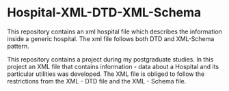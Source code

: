 # Hospital-XML-DTD-XML-Schema

This repository contains an xml hospital file which describes the information inside a generic hospital. The xml file follows both DTD and XML-Schema pattern.

This repository contains a project during my postgraduate studies. In this project an XML file that contains information - data about a Hospital and its particular utilities was developed. The XML file is obliged to follow the restrictions from the XML - DTD file and the XML - Schema file.
